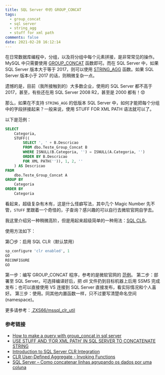 ```yaml
---
title: SQL Server 中的 GROUP_CONCAT
tags:
  - group_concat
  - sql server
  - string_agg
  - stuff for xml path
comments: false
date: 2021-02-28 16:12:14
---
```


在日常数据库编程中，分组，以及将分组中每个元素拼接，是非常常见的操作。MySQL 中只需要使用 [GROUP_CONCAT](https://dev.mysql.com/doc/refman/8.0/en/aggregate-functions.html#function_group-concat) 函数即可。而在 SQL Server 中，如果 SQL Server 版本大于等于 2017，则可以使用 [STRING_AGG](https://docs.microsoft.com/en-us/sql/t-sql/functions/string-agg-transact-sql?view=sql-server-ver15) 函数。如果 SQL Server 版本小于 2017 的话，则稍微复杂一点。

遗憾的是，目前（我所接触到的）大多数企业，使用的 SQL Server 都不高于 2017，甚至，有些还在用 SQL Server 2008 R2，甚至是 2000 都有！😟

那么，如果在不支持 `STRING_AGG` 的低版本 SQL Server 中，如何才能把每个分组中的字段拼接起来？一般来说，使用 STUFF FOR XML PATH 语法就可以了。

以下是范例：

``` sql
SELECT  
    Categoria,
    STUFF((
        SELECT ', ' + B.Descricao 
        FROM dbo.Teste_Group_Concat B 
        WHERE ISNULL(B.Categoria, '') = ISNULL(A.Categoria, '')
        ORDER BY B.Descricao 
        FOR XML PATH('')), 1, 2, ''
    ) AS Descricao
FROM
    dbo.Teste_Group_Concat A
GROUP BY 
    Categoria
ORDER BY 
    Categoria
```

看起来，超级复杂有木有，这是什么怪癖写法，其中几个 Magic Number 先不管，`STUFF` 里跟着一个奇怪的，子查询？感兴趣的可以自行去微软官网自学去。

我这里介绍另一种稍微高阶，但是用起来超级简单的一种用法：[SQL CLR](https://learn.microsoft.com/en-us/dotnet/framework/data/adonet/sql/introduction-to-sql-server-clr-integration)。

使用方法如下：

第〇步：启用 SQL CLR（默认禁用）

```sql
sp_configure 'clr enabled', 1  
GO  
RECONFIGURE  
GO
```
第一步：编写 GROUP_CONCAT 程序，参考的是微软官网的 [范例](https://learn.microsoft.com/en-us/sql/relational-databases/clr-integration-database-objects-user-defined-functions/clr-user-defined-aggregate-invoking-functions)。
第二步：部署至 SQL Server。可选择编译好后，把 dll 文件扔到目标机器上后用 SSMS 完成发布；也可以直接使用 VS 连接到 SQL Server 直接发布，看实际情况和个人喜好。
第三步：使用。同其他内置函数一样，只不过要写清楚命名空间(namespace)。

更多请参考：[<i class="fa fa-github" aria-hidden="true"></i> ZXS66/mssql_clr_util](https://github.com/ZXS66/mssql_clr_util)

### 参考链接

- [How to make a query with group_concat in sql server](https://stackoverflow.com/questions/17591490/how-to-make-a-query-with-group-concat-in-sql-server)
- [USE STUFF AND ‘FOR XML PATH’ IN SQL SERVER TO CONCATENATE STRING](https://codemegeek.com/2018/11/17/use-stuff-and-for-xml-path-in-sql-server-to-concatenate-string/)
- [Introduction to SQL Server CLR Integration](https://learn.microsoft.com/en-us/dotnet/framework/data/adonet/sql/introduction-to-sql-server-clr-integration)
- [CLR User-Defined Aggregate - Invoking Functions](https://learn.microsoft.com/en-us/sql/relational-databases/clr-integration-database-objects-user-defined-functions/clr-user-defined-aggregate-invoking-functions)
- [SQL Server – Como concatenar linhas agrupando os dados por uma coluna](https://dirceuresende.com/blog/sql-server-como-concatenar-linhas-agrupando-os-dados-por-uma-coluna-grouped-concatenation/)

